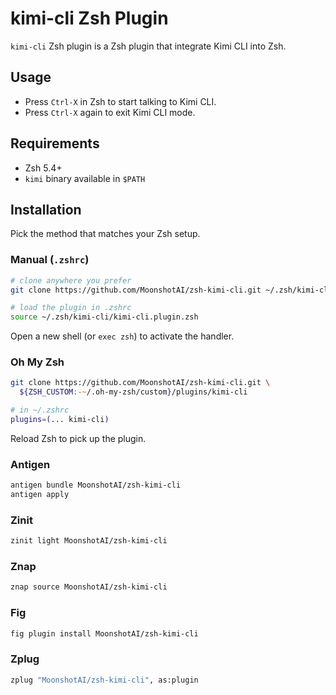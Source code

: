 # kimi-cli Zsh Plugin

`kimi-cli` Zsh plugin is a Zsh plugin that integrate Kimi CLI into Zsh.

## Usage

- Press `Ctrl-X` in Zsh to start talking to Kimi CLI.
- Press `Ctrl-X` again to exit Kimi CLI mode.

## Requirements

- Zsh 5.4+
- `kimi` binary available in `$PATH`

## Installation

Pick the method that matches your Zsh setup.

### Manual (`.zshrc`)

```zsh
# clone anywhere you prefer
git clone https://github.com/MoonshotAI/zsh-kimi-cli.git ~/.zsh/kimi-cli

# load the plugin in .zshrc
source ~/.zsh/kimi-cli/kimi-cli.plugin.zsh
```

Open a new shell (or `exec zsh`) to activate the handler.

### Oh My Zsh

```zsh
git clone https://github.com/MoonshotAI/zsh-kimi-cli.git \
  ${ZSH_CUSTOM:-~/.oh-my-zsh/custom}/plugins/kimi-cli

# in ~/.zshrc
plugins=(... kimi-cli)
```

Reload Zsh to pick up the plugin.

### Antigen

```zsh
antigen bundle MoonshotAI/zsh-kimi-cli
antigen apply
```

### Zinit

```zsh
zinit light MoonshotAI/zsh-kimi-cli
```

### Znap

```zsh
znap source MoonshotAI/zsh-kimi-cli
```

### Fig

```zsh
fig plugin install MoonshotAI/zsh-kimi-cli
```

### Zplug

```zsh
zplug "MoonshotAI/zsh-kimi-cli", as:plugin
```

